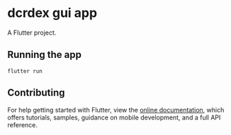 # dcrdex gui app

A Flutter project.

## Running the app

`flutter run`

## Contributing

For help getting started with Flutter, view the
[online documentation](https://flutter.dev/docs), which offers tutorials,
samples, guidance on mobile development, and a full API reference.
